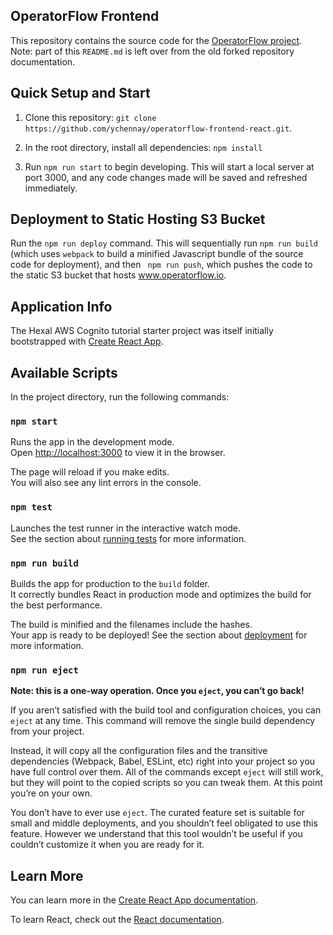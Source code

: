 ## OperatorFlow Frontend

This repository contains the source code for the [OperatorFlow project](https://www.operatorflow.io). Note: part of this `README.md` is left over from the old forked repository documentation.

## Quick Setup and Start

1. Clone this repository: `git clone https://github.com/ychennay/operatorflow-frontend-react.git`.

2. In the root directory, install all dependencies: `npm install`

3. Run `npm run start` to begin developing. This will start a local server at port 3000, and any code changes made will be saved and refreshed immediately.

## Deployment to Static Hosting S3 Bucket

Run the `npm run deploy` command. This will sequentially run `npm run build` (which uses `webpack` to build a minified Javascript bundle of the source code for deployment), and then ` npm run push`, which pushes the code to the static S3 bucket that hosts www.operatorflow.io.

## Application Info

The Hexal AWS Cognito tutorial starter project was itself initially bootstrapped with [Create React App](https://github.com/facebook/create-react-app).

## Available Scripts

In the project directory, run the following commands:

### `npm start`

Runs the app in the development mode.<br>
Open [http://localhost:3000](http://localhost:3000) to view it in the browser.

The page will reload if you make edits.<br>
You will also see any lint errors in the console.

### `npm test`

Launches the test runner in the interactive watch mode.<br>
See the section about [running tests](https://facebook.github.io/create-react-app/docs/running-tests) for more information.

### `npm run build`

Builds the app for production to the `build` folder.<br>
It correctly bundles React in production mode and optimizes the build for the best performance.

The build is minified and the filenames include the hashes.<br>
Your app is ready to be deployed! See the section about [deployment](https://facebook.github.io/create-react-app/docs/deployment) for more information.


### `npm run eject`

**Note: this is a one-way operation. Once you `eject`, you can’t go back!**

If you aren’t satisfied with the build tool and configuration choices, you can `eject` at any time. This command will remove the single build dependency from your project.

Instead, it will copy all the configuration files and the transitive dependencies (Webpack, Babel, ESLint, etc) right into your project so you have full control over them. All of the commands except `eject` will still work, but they will point to the copied scripts so you can tweak them. At this point you’re on your own.

You don’t have to ever use `eject`. The curated feature set is suitable for small and middle deployments, and you shouldn’t feel obligated to use this feature. However we understand that this tool wouldn’t be useful if you couldn’t customize it when you are ready for it.

## Learn More

You can learn more in the [Create React App documentation](https://facebook.github.io/create-react-app/docs/getting-started).

To learn React, check out the [React documentation](https://reactjs.org/).
